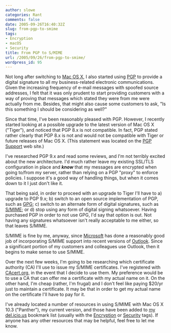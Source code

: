 ```yaml
---
author: slowe
categories: Rant
comments: false
date: 2005-09-26T16:40:32Z
slug: from-pgp-to-smime
tags:
- Encryption
- macOS
- Security
title: From PGP to S/MIME
url: /2005/09/26/from-pgp-to-smime/
wordpress_id: 95
---
```


Not long after switching to [Mac OS X](http://www.apple.com/macosx/), I also started using [PGP](http://www.pgp.com/) to provide a digital signature to all my business-related electronic communications. Given the increasing frequency of e-mail messages with spoofed source addresses, I felt that it was only prudent to start providing customers with a way of proving that messages which stated they were from me were actually from me. Besides, that might also cause some customers to ask, "Is this something I should be considering as well?"

Since that time, I've been reasonably pleased with PGP. However, I recently started looking at a possible upgrade to the latest version of Mac OS X ("Tiger"), and noticed that PGP 8.x is not compatible. In fact, PGP stated rather clearly that PGP 8.x is not and would not be compatible with Tiger or future releases of Mac OS X. (This statement was located on the [PGP Support](http://www.pgpsupport.com/) web site.)

I've researched PGP 9.x and read some reviews, and I'm not terribly excited about the new architecture. I'd much rather leave my existing SSL/TLS configuration in place and **_know_** that my messages are encrypted when going to/from my server, rather than relying on a PGP "proxy" to enforce policies. I suppose it's a good way of handling things, but when it comes down to it I just don't like it.

That being said, in order to proceed with an upgrade to Tiger I'll have to a) upgrade to PGP 9.x; b) switch to an open source implementation of PGP, such as [GPG](http://www.gnupg.org/); c) switch to an alternate form of digital signatures, such as [S/MIME](http://en.wikipedia.org/wiki/S/MIME); or d) stop using any form of digital signing whatsoever. Having purchased PGP in order to not use GPG, I'd say that option is out. Not having any signatures whatsoever isn't really acceptable to me either, so that leaves S/MIME.

S/MIME is fine by me, anyway, since [Microsoft](http://www.microsoft.com/) has done a reasonably good job of incorporating S/MIME support into recent versions of [Outlook](http://www.microsoft.com/office/outlook/). Since a significant portion of my customers and colleagues use Outlook, then it begins to make sense to use S/MIME.

Over the next few weeks, I'm going to be researching which certificate authority (CA) I'll use to issue my S/MIME certificates. I've registered with [CAcert.org](http://www.cacert.org/), in the event that I decide to use them. My preference would be to use a CA that can offer me a certificate with my actual name on it. On the other hand, I'm cheap (rather, I'm frugal) and I don't feel like paying $20/yr just to maintain a certificate. It may be that in order to get my actual name on the certificate I'll have to pay for it.

I've already located a number of resources in using S/MIME with Mac OS X 10.3 ("Panther"), my current version, and those have been added to [my del.icio.us](http://del.icio.us/slowe) bookmark list (usually with the [Encryption](http://del.icio.us/slowe/Encryption) or [Security](http://del.icio.us/slowe/Security) tags). If anyone has any other resources that may be helpful, feel free to let me know.
